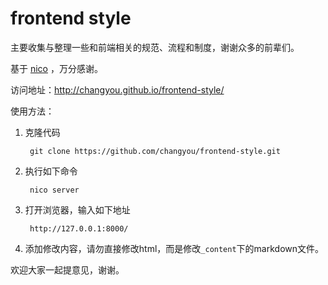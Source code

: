# frontend style #

主要收集与整理一些和前端相关的规范、流程和制度，谢谢众多的前辈们。

基于 [nico](http://lab.lepture.com/nico/) ，万分感谢。

访问地址：http://changyou.github.io/frontend-style/

使用方法：

1. 克隆代码

        git clone https://github.com/changyou/frontend-style.git

2. 执行如下命令

        nico server

3. 打开浏览器，输入如下地址

        http://127.0.0.1:8000/

4. 添加修改内容，请勿直接修改html，而是修改`_content`下的markdown文件。

欢迎大家一起提意见，谢谢。
